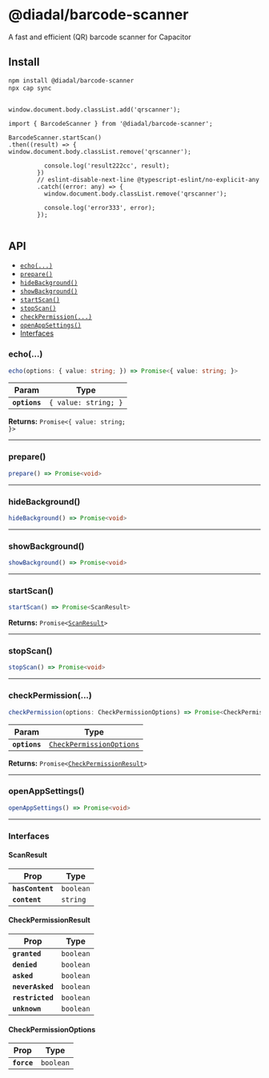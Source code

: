 # @diadal/barcode-scanner

A fast and efficient (QR) barcode scanner for Capacitor

## Install

```bash
npm install @diadal/barcode-scanner
npx cap sync
```


```Vue

window.document.body.classList.add('qrscanner');

import { BarcodeScanner } from '@diadal/barcode-scanner';

BarcodeScanner.startScan()
.then((result) => {
window.document.body.classList.remove('qrscanner');

          console.log('result222cc', result);
        })
        // eslint-disable-next-line @typescript-eslint/no-explicit-any
        .catch((error: any) => {
          window.document.body.classList.remove('qrscanner');

          console.log('error333', error);
        });


```

## API

<docgen-index>

* [`echo(...)`](#echo)
* [`prepare()`](#prepare)
* [`hideBackground()`](#hidebackground)
* [`showBackground()`](#showbackground)
* [`startScan()`](#startscan)
* [`stopScan()`](#stopscan)
* [`checkPermission(...)`](#checkpermission)
* [`openAppSettings()`](#openappsettings)
* [Interfaces](#interfaces)

</docgen-index>

<docgen-api>
<!--Update the source file JSDoc comments and rerun docgen to update the docs below-->

### echo(...)

```typescript
echo(options: { value: string; }) => Promise<{ value: string; }>
```

| Param         | Type                            |
| ------------- | ------------------------------- |
| **`options`** | <code>{ value: string; }</code> |

**Returns:** <code>Promise&lt;{ value: string; }&gt;</code>

--------------------


### prepare()

```typescript
prepare() => Promise<void>
```

--------------------


### hideBackground()

```typescript
hideBackground() => Promise<void>
```

--------------------


### showBackground()

```typescript
showBackground() => Promise<void>
```

--------------------


### startScan()

```typescript
startScan() => Promise<ScanResult>
```

**Returns:** <code>Promise&lt;<a href="#scanresult">ScanResult</a>&gt;</code>

--------------------


### stopScan()

```typescript
stopScan() => Promise<void>
```

--------------------


### checkPermission(...)

```typescript
checkPermission(options: CheckPermissionOptions) => Promise<CheckPermissionResult>
```

| Param         | Type                                                                      |
| ------------- | ------------------------------------------------------------------------- |
| **`options`** | <code><a href="#checkpermissionoptions">CheckPermissionOptions</a></code> |

**Returns:** <code>Promise&lt;<a href="#checkpermissionresult">CheckPermissionResult</a>&gt;</code>

--------------------


### openAppSettings()

```typescript
openAppSettings() => Promise<void>
```

--------------------


### Interfaces


#### ScanResult

| Prop             | Type                 |
| ---------------- | -------------------- |
| **`hasContent`** | <code>boolean</code> |
| **`content`**    | <code>string</code>  |


#### CheckPermissionResult

| Prop             | Type                 |
| ---------------- | -------------------- |
| **`granted`**    | <code>boolean</code> |
| **`denied`**     | <code>boolean</code> |
| **`asked`**      | <code>boolean</code> |
| **`neverAsked`** | <code>boolean</code> |
| **`restricted`** | <code>boolean</code> |
| **`unknown`**    | <code>boolean</code> |


#### CheckPermissionOptions

| Prop        | Type                 |
| ----------- | -------------------- |
| **`force`** | <code>boolean</code> |

</docgen-api>
